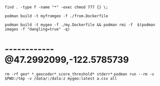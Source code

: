 `find . -type f -name "*" -exec chmod 777 {} \;`

`podman build -t myfromgeo -f ./from.Dockerfile`

<!-- `podman build -t mygeo -f ./my.Dockerfile`
`podman rmi -f  $(podman  images -f "dangling=true" -q)` -->

`podman build -t mygeo -f ./my.Dockerfile && podman rmi -f  $(podman  images -f "dangling=true" -q)`

# ------------ @47.2992099,-122.5785739

`rm -rf geo* *_geocoder*_score_threshold* stderr*`
`podman run --rm -v $PWD:/tmp -v /data/:/data:z mygeo:latest a.csv all`